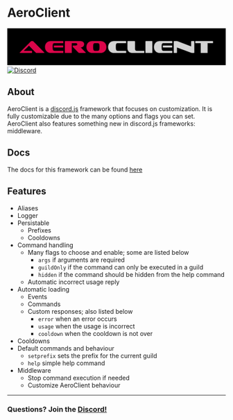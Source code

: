 # AeroClient

![AeroClient](aeroclient.png)
[![Discord](https://discordapp.com/api/guilds/778074336447168512/embed.png)](https://discord.gg/JdTQG3a9Ye)

## About

AeroClient is a [discord.js](https://github.com/discordjs/discord.js) framework that focuses on customization.
It is fully customizable due to the many options and flags you can set. AeroClient also features something new in discord.js frameworks: middleware.

## Docs

The docs for this framework can be found [here](https://www.aero-ware.github.io/aeroclient)

## Features

-   Aliases
-   Logger
-   Persistable
    -   Prefixes
    -   Cooldowns
-   Command handling
    -   Many flags to choose and enable; some are listed below
        -   `args` if arguments are required
        -   `guildOnly` if the command can only be executed in a guild
        -   `hidden` if the command should be hidden from the help command
    -   Automatic incorrect usage reply
-   Automatic loading
    -   Events
    -   Commands
    -   Custom responses; also listed below
        -   `error` when an error occurs
        -   `usage` when the usage is incorrect
        -   `cooldown` when the cooldown is not over
-   Cooldowns
-   Default commands and behaviour
    -   `setprefix` sets the prefix for the current guild
    -   `help` simple help command
-   Middleware
    -   Stop command execution if needed
    -   Customize AeroClient behaviour

---
### Questions? Join the [Discord!](https://discord.gg/JdTQG3a9Ye)
